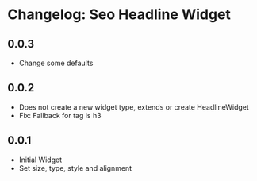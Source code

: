 # Changelog: Seo Headline Widget

## 0.0.3

* Change some defaults

## 0.0.2

* Does not create a new widget type, extends or create HeadlineWidget
* Fix: Fallback for tag is h3

## 0.0.1

* Initial Widget
* Set size, type, style and alignment
